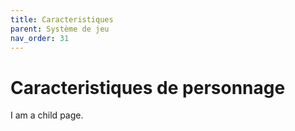 ```yaml
---
title: Caracteristiques
parent: Système de jeu
nav_order: 31
---
```


# Caracteristiques de personnage

I am a child page.
